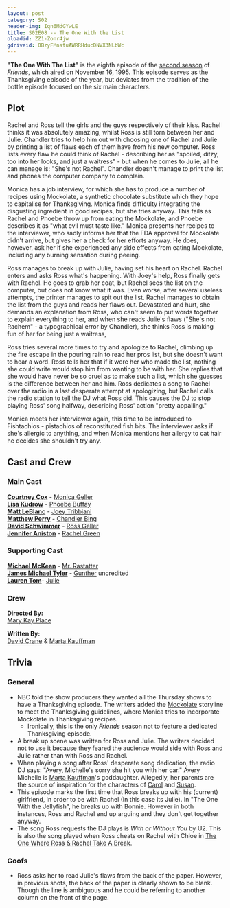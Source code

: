 ```yaml
---
layout: post 
category: S02 
header-img: Iqn6MdGYwLE 
title: S02E08 -- The One With the List 
oloadid: ZZ1-Zonr4jw 
gdriveid: 0BzyFMnstuAWRRHducDNVX3NLbWc 
--- 
```

<!--more--> 
<p><b>"The One With The List"</b> is the eighth episode of the <a href="/wiki/Second_season" title="Second season" class="mw-redirect">second season</a> of <i>Friends</i>, which aired on November 16, 1995. This episode serves as the Thanksgiving episode of the year, but deviates from the tradition of the bottle episode focused on the six main characters.
</p>
<h2><span class="mw-headline" id="Plot">Plot</span></h2>
<p>Rachel and Ross tell the girls and the guys respectively of their kiss. Rachel thinks it was absolutely amazing, whilst Ross is still torn between her and Julie. Chandler tries to help him out with choosing one of Rachel and Julie by printing a list of flaws each of them have from his new computer. Ross lists every flaw he could think of Rachel - describing her as "spoiled, ditzy, too into her looks, and just a waitress" - but when he comes to Julie, all he can manage is: "She's not Rachel". Chandler doesn't manage to print the list and phones the computer company to complain.
</p><p>Monica has a job interview, for which she has to produce a number of recipes using Mockolate, a synthetic chocolate substitute which they hope to capitalise for Thanksgiving. Monica finds difficulty integrating the disgusting ingredient in good recipes, but she tries anyway. This fails as Rachel and Phoebe throw up from eating the Mockolate, and Phoebe describes it as "what evil must taste like." Monica presents her recipes to the interviewer, who sadly informs her that the FDA approval for Mockolate didn't arrive, but gives her a check for her efforts anyway. He does, however, ask her if she experienced any side effects from eating Mockolate, including any burning sensation during peeing.
</p><p>Ross manages to break up with Julie, having set his heart on Rachel. Rachel enters and asks Ross what's happening. With Joey's help, Ross finally gets with Rachel. He goes to grab her coat, but Rachel sees the list on the computer, but does not know what it was. Even worse, after several useless attempts, the printer manages to spit out the list. Rachel manages to obtain the list from the guys and reads her flaws out. Devastated and hurt, she demands an explanation from Ross, who can't seem to put words together to explain everything to her, and when she reads Julie's flaws ("She's not Rachem" - a typographical error by Chandler), she thinks Ross is making fun of her for being just a waitress,
</p><p>Ross tries several more times to try and apologize to Rachel, climbing up the fire escape in the pouring rain to read her pros list, but she doesn't want to hear a word. Ross tells her that if it were her who made the list, nothing she could write would stop him from wanting to be with her. She replies that she would have never be so cruel as to make such a list, which she guesses is the difference between her and him. Ross dedicates a song to Rachel over the radio in a last desperate attempt at apologizing, but Rachel calls the radio station to tell the DJ what Ross did. This causes the DJ to stop playing Ross' song halfway, describing Ross' action "pretty appalling."
</p><p>Monica meets her interviewer again, this time to be introduced to Fishtachios - pistachios of reconstituted fish bits. The interviewer asks if she's allergic to anything, and when Monica mentions her allergy to cat hair he decides she shouldn't try any.
</p>
<h2><span class="mw-headline" id="Cast_and_Crew">Cast and Crew</span></h2>
<h3><span class="mw-headline" id="Main_Cast">Main Cast</span></h3>
<p><b><a href="/wiki/Courtney_Cox" title="Courtney Cox" class="mw-redirect">Courtney Cox</a></b> - <a href="/wiki/Monica_Geller" title="Monica Geller" class="mw-redirect">Monica Geller</a><br />
<b><a href="/wiki/Lisa_Kudrow" title="Lisa Kudrow">Lisa Kudrow</a></b> - <a href="/wiki/Phoebe_Buffay" title="Phoebe Buffay">Phoebe Buffay</a><br />
<b><a href="/wiki/Matt_LeBlanc" title="Matt LeBlanc">Matt LeBlanc</a></b> - <a href="/wiki/Joey_Tribbiani" title="Joey Tribbiani" class="mw-redirect">Joey Tribbiani</a><br />
<b><a href="/wiki/Matthew_Perry" title="Matthew Perry">Matthew Perry</a></b> - <a href="/wiki/Chandler_Bing" title="Chandler Bing">Chandler Bing</a><br />
<b><a href="/wiki/David_Schwimmer" title="David Schwimmer">David Schwimmer</a></b> - <a href="/wiki/Ross_Geller" title="Ross Geller">Ross Geller</a><br />
<b><a href="/wiki/Jennifer_Aniston" title="Jennifer Aniston">Jennifer Aniston</a></b> - <a href="/wiki/Rachel_Green" title="Rachel Green">Rachel Green</a>
</p>
<h3><span class="mw-headline" id="Supporting_Cast">Supporting Cast</span></h3>
<p><b><a href="/wiki/Michael_McKean?action=edit&amp;redlink=1" class="new" title="Michael McKean (page does not exist)">Michael McKean</a></b> - <a href="/wiki/Mr._Rastatter" title="Mr. Rastatter">Mr. Rastatter</a><br />
<b><a href="/wiki/James_Michael_Tyler" title="James Michael Tyler">James Michael Tyler</a></b> - <a href="/wiki/Gunther" title="Gunther">Gunther</a> uncredited<br />
<b><a href="/wiki/Lauren_Tom" title="Lauren Tom">Lauren Tom</a></b>- <a href="/wiki/Julie" title="Julie">Julie</a><br />
</p>
<h3><span class="mw-headline" id="Crew">Crew</span></h3>
<p><b>Directed By:</b><br /> 
<a href="/wiki/Mary_Kay_Place" title="Mary Kay Place">Mary Kay Place</a><br />
</p><p><b>Written By:</b><br /> 
<a href="/wiki/David_Crane" title="David Crane">David Crane</a> &amp; <a href="/wiki/Marta_Kauffman" title="Marta Kauffman">Marta Kauffman</a><br />
</p>
<h2><span class="mw-headline" id="Trivia">Trivia</span></h2>
<h3><span class="mw-headline" id="General">General</span></h3>
<ul><li>NBC told the show producers they wanted all the Thursday shows to have a Thanksgiving episode. The writers added the <a href="/wiki/Mockolate" title="Mockolate">Mockolate</a> storyline to meet the Thanksgiving guidelines, where Monica tries to incorporate Mockolate in Thanksgiving recipes.
<ul><li>Ironically, this is the only <i>Friends</i> season not to feature a dedicated Thanksgiving episode.
</li></ul>
</li><li>A break up scene was written for Ross and Julie. The writers decided not to use it because they feared the audience would side with Ross and Julie rather than with Ross and Rachel.
</li><li>When playing a song after Ross' desperate song dedication, the radio DJ says: "Avery, Michelle's sorry she hit you with her car." Avery Michelle is <a href="/wiki/Marta_Kauffman" title="Marta Kauffman">Marta Kauffman</a>'s goddaughter. Allegedly, her parents are the source of inspiration for the characters of <a href="/wiki/Carol" title="Carol" class="mw-redirect">Carol</a> and <a href="/wiki/Susan" title="Susan" class="mw-redirect">Susan</a>.
</li><li>This episode marks the first time that Ross breaks up with his (current) girlfriend, in order to be with Rachel (In this case its Julie). In "The One With the Jellyfish", he breaks up with Bonnie. However in both instances, Ross and Rachel end up arguing and they don't get together anyway.
</li><li>The song Ross requests the DJ plays is <i>With or Without You</i> by U2. This is also the song played when Ross cheats on Rachel with Chloe in <a href="/wiki/The_One_Where_Ross_%26_Rachel_Take_A_Break" title="The One Where Ross &amp; Rachel Take A Break" class="mw-redirect">The One Where Ross &amp; Rachel Take A Break</a>.
</li></ul>
<h3><span class="mw-headline" id="Goofs">Goofs</span></h3>
<ul><li>Ross asks her to read Julie's flaws from the back of the paper. However, in previous shots, the back of the paper is clearly shown to be blank. Though the line is ambiguous and he could be referring to another column on the front of the page.
</li></ul>
